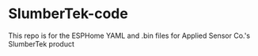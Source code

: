 # SlumberTek-code
This repo is for the ESPHome YAML and .bin files for Applied Sensor Co.'s SlumberTek product
